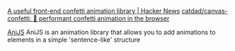 
[A useful front-end confetti animation library | Hacker News](https://news.ycombinator.com/item?id=40156330)
[catdad/canvas-confetti: 🎉 performant confetti animation in the browser](https://github.com/catdad/canvas-confetti)

[AniJS](http://anijs.github.io/)
AniJS is an animation library that allows you to add animations to elements in a simple 'sentence-like' structure
